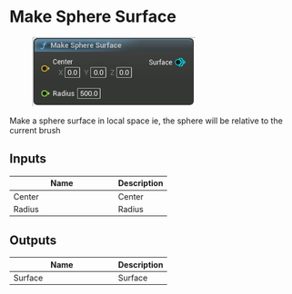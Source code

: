 # Make Sphere Surface

<div align="left" data-full-width="false">

<figure><img src="../../../api/Surface/Make_Sphere_Surface.png" alt=""><figcaption></figcaption></figure>

</div>

Make a sphere surface in local space ie, the sphere will be relative to the current brush

## Inputs

<table><thead><tr><th width="170">Name</th><th>Description</th></tr></thead><tbody><tr><td>Center</td><td>Center</td></tr><tr><td>Radius</td><td>Radius</td></tr></tbody></table>

## Outputs

<table><thead><tr><th width="170">Name</th><th>Description</th></tr></thead><tbody><tr><td>Surface</td><td>Surface</td></tr></tbody></table>
